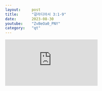 ```yaml
---
layout:     post
title:      "갈라디아서 3:1-9"
date:       2023-08-30
youtube:    "ZvBeOa0_PNY"
category:   "qt"
---
```


<div class="youtube">
    <iframe src="https://www.youtube.com/embed/ZvBeOa0_PNY" title="YouTube video player" frameborder="0" allow="accelerometer; autoplay; clipboard-write; encrypted-media; gyroscope; picture-in-picture; web-share" allowfullscreen></iframe>
</div>